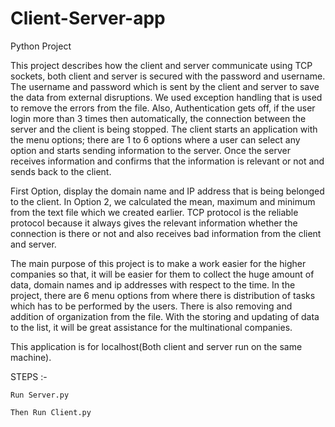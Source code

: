 # Client-Server-app
Python Project

This project describes how the client and server communicate using TCP sockets, both client and server is secured with the password and username. The username and password which is sent by the client and server to save the data from external disruptions. We used exception handling that is used to remove the errors from the file. Also, Authentication gets off, if the user login more than 3 times then automatically, the connection between the server and the client is being stopped. The client starts an application with the menu options; there are 1 to 6 options where a user can select any option and starts sending information to the server. Once the server receives information and confirms that the information is relevant or not and sends back to the client. 

First Option, display the domain name and IP address that is being belonged to the client. In Option 2, we calculated the mean, maximum and minimum from the text file which we created earlier. TCP protocol is the reliable protocol because it always gives the relevant information whether the connection is there or not and also receives bad information from the client and server. 

The main purpose of this project is to make a work easier for the higher companies so that, it will be easier for them to collect the huge amount of data, domain names and ip addresses with respect to the time. In the project, there are 6 menu options from where there is distribution of tasks which has to be performed by the users. There is also removing and addition of organization from the file. With the storing and updating of data to the list, it will be great assistance for the multinational companies.  

This application is for localhost(Both client and server run on the same machine).


STEPS :- 

    Run Server.py

    Then Run Client.py
